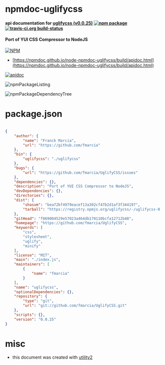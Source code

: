 # npmdoc-uglifycss

#### api documentation for  [uglifycss (v0.0.25)](https://github.com/fmarcia/UglifyCSS)  [![npm package](https://img.shields.io/npm/v/npmdoc-uglifycss.svg?style=flat-square)](https://www.npmjs.org/package/npmdoc-uglifycss) [![travis-ci.org build-status](https://api.travis-ci.org/npmdoc/node-npmdoc-uglifycss.svg)](https://travis-ci.org/npmdoc/node-npmdoc-uglifycss)

#### Port of YUI CSS Compressor to NodeJS

[![NPM](https://nodei.co/npm/uglifycss.png?downloads=true&downloadRank=true&stars=true)](https://www.npmjs.com/package/uglifycss)

- [https://npmdoc.github.io/node-npmdoc-uglifycss/build/apidoc.html](https://npmdoc.github.io/node-npmdoc-uglifycss/build/apidoc.html)

[![apidoc](https://npmdoc.github.io/node-npmdoc-uglifycss/build/screenCapture.buildCi.browser.%252Ftmp%252Fbuild%252Fapidoc.html.png)](https://npmdoc.github.io/node-npmdoc-uglifycss/build/apidoc.html)

![npmPackageListing](https://npmdoc.github.io/node-npmdoc-uglifycss/build/screenCapture.npmPackageListing.svg)

![npmPackageDependencyTree](https://npmdoc.github.io/node-npmdoc-uglifycss/build/screenCapture.npmPackageDependencyTree.svg)



# package.json

```json

{
    "author": {
        "name": "Franck Marcia",
        "url": "https://github.com/fmarcia"
    },
    "bin": {
        "uglifycss": "./uglifycss"
    },
    "bugs": {
        "url": "https://github.com/fmarcia/UglifyCSS/issues"
    },
    "dependencies": {},
    "description": "Port of YUI CSS Compressor to NodeJS",
    "devDependencies": {},
    "directories": {},
    "dist": {
        "shasum": "bea72bf4979eacef13a302cf47b2d1af3f344197",
        "tarball": "https://registry.npmjs.org/uglifycss/-/uglifycss-0.0.25.tgz"
    },
    "gitHead": "f069004529e57023a464db170110bcfa12712b48",
    "homepage": "https://github.com/fmarcia/UglifyCSS",
    "keywords": [
        "css",
        "stylesheet",
        "uglify",
        "minify"
    ],
    "license": "MIT",
    "main": "./index.js",
    "maintainers": [
        {
            "name": "fmarcia"
        }
    ],
    "name": "uglifycss",
    "optionalDependencies": {},
    "repository": {
        "type": "git",
        "url": "git://github.com/fmarcia/UglifyCSS.git"
    },
    "scripts": {},
    "version": "0.0.25"
}
```



# misc
- this document was created with [utility2](https://github.com/kaizhu256/node-utility2)
